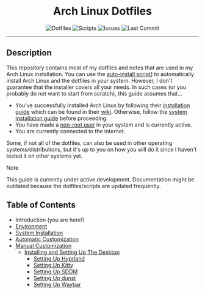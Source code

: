 <div align="center">
  <h1>Arch Linux Dotfiles</h1>
  <img
    src="https://img.shields.io/github/directory-file-count/SetupGuides/ArchLinux/dotfiles?color=%23cba6f7&label=Dotfiles&style=for-the-badge"
    alt="Dotfiles"
  />
  <img
    src="https://img.shields.io/github/directory-file-count/SetupGuides/ArchLinux/scripts?color=%23b4befe&label=Scripts&style=for-the-badge"
    alt="Scripts"
  />
  <img
    src="https://img.shields.io/github/issues-raw/SetupGuides/ArchLinux?color=%23f38ba8&style=for-the-badge"
    alt="Issues"
  />
  <img
    src="https://img.shields.io/github/last-commit/SetupGuides/ArchLinux?color=%23f9e2af&style=for-the-badge"
    alt="Last Commit"
  />
</div>

---

## Description

This repository contains most of my dotfiles and notes that are used in my Arch Linux installation. You can use the [auto-install script](Contents/Automatic%20Customization.md)] to automatically install Arch Linux and the dotfiles in your system.
However, I don't guarantee that the installer covers all your needs. In such cases (or you probably do not want to start from scratch), this guide assumes that...

- You've successfully installed Arch Linux by following their
  [installation guide](https://wiki.archlinux.org/title/Installation_guide)
  which can be found in their [wiki](https://wiki.archlinux.org/). Otherwise, follow the [system installation guide](Contents/System%20Installation.md) before proceeding.
- You have made a [non-root user](./Contents/System%20Installation.md#add-a-non-root-user-account) in your system and is currently active.
- You are currently connected to the internet.

Some, if not all of the dotfiles, can also be used in other operating systems/distributions, but it's up to you on how you will do it since I haven't tested it on other systems yet.

> [!NOTE]
> 
> This guide is currently under active development. Documentation might be outdated because the dotfiles/scripts are updated frequently.

## Table of Contents

- Introduction (you are here!)
- [Environment](Contents/Environment.md)
- [System Installation](Contents/System%20Installation.md)
- [Automatic Customization](Contents/Automatic%20Customization.md)
- [Manual Customization](Contents/Manual%20Customization.md)
	- [Installing and Setting Up The Desktop](Contents/Installing%20and%20Setting%20Up%20The%20Desktop.md)
		- [Setting Up Hyprland](Contents/Setting%20Up%20Hyprland.md)
		- [Setting Up Kitty](Contents/Setting%20Up%20Kitty.md)
		- [Setting Up SDDM](Contents/Setting%20Up%20SDDM.md)
		- [Setting Up dunst](Contents/Setting%20Up%20dunst.md)
		- [Setting Up Waybar](Contents/Setting%20Up%20Waybar.md)

